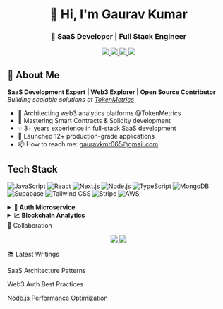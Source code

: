 <h1 align="center">👋 Hi, I'm Gaurav Kumar</h1>
<h3 align="center">🚀 SaaS Developer | Full Stack Engineer</h3>

<p align="center">
  <a href="https://www.linkedin.com/in/gaurav-k-5b3992155/">
    <img src="https://img.shields.io/badge/LinkedIn-0077B5?style=for-the-badge&logo=linkedin&logoColor=white"/>
  </a>
  <a href="https://x.com/gauravkumar065">
    <img src="https://img.shields.io/badge/Twitter-1DA1F2?style=for-the-badge&logo=twitter&logoColor=white"/>
  </a>
  <a href="https://github.com/gauravkumar065">
    <img src="https://img.shields.io/badge/Portfolio-181717?style=for-the-badge&logo=github&logoColor=white"/>
  </a>
  <a href="mailto:gauravkmr065@gmail.com">
    <img src="https://img.shields.io/badge/Gmail-D14836?style=for-the-badge&logo=gmail&logoColor=white"/>
  </a>
</p>


## 🚀 About Me

**SaaS Development Expert | Web3 Explorer | Open Source Contributor**  
*Building scalable solutions at [TokenMetrics](https://tokenmetrics.com/)*

+ 🔭 Architecting web3 analytics platforms @TokenMetrics
+ 🌱 Mastering Smart Contracts & Solidity development
+ 💡 3+ years experience in full-stack SaaS development
+ 🚀 Launched 12+ production-grade applications
+ 📫 How to reach me: gauravkmr065@gmail.com

## Tech Stack

![JavaScript](https://img.shields.io/badge/-JavaScript-F7DF1E?style=flat-square&logo=javascript&logoColor=black)
![React](https://img.shields.io/badge/-React-61DAFB?style=flat-square&logo=react&logoColor=black)
![Next.js](https://img.shields.io/badge/-Next.js-000000?style=flat-square&logo=next.js&logoColor=white)
![Node.js](https://img.shields.io/badge/-Node.js-339933?style=flat-square&logo=node.js&logoColor=white)
![TypeScript](https://img.shields.io/badge/-TypeScript-3178C6?style=flat-square&logo=typescript&logoColor=white)
![MongoDB](https://img.shields.io/badge/-MongoDB-47A248?style=flat-square&logo=mongodb&logoColor=white)
![Supabase](https://img.shields.io/badge/-Supabase-3ECF8E?style=flat-square&logo=supabase&logoColor=white)
![Tailwind CSS](https://img.shields.io/badge/-Tailwind%20CSS-38B2AC?style=flat-square&logo=tailwind-css&logoColor=white)
![Stripe](https://img.shields.io/badge/-Stripe-008CDD?style=flat-square&logo=stripe&logoColor=white)
![AWS](https://img.shields.io/badge/-AWS-232F3E?style=flat-square&logo=amazon-aws)

<details> <summary><b>🔐 Auth Microservice</b></summary>
Scalable authentication service handling 10k+ RPM
Tech: Node.js, JWT, Redis, AWS Cognito
Features: OAuth2.0, Rate Limiting, RBAC
Live Demo

</details><details> <summary><b>📈 Blockchain Analytics</b></summary>
Real-time crypto market analysis platform
Tech: React, Ethers.js, The Graph Protocol
Metrics: 1M+ monthly data points processed
GitHub Stars

</details>
🤝 Collaboration
<p align="center"> <a href="https://cal.com/gauravkmr"> <img src="https://img.shields.io/badge/Schedule_Meeting-000000?style=for-the-badge&logo=google-calendar&logoColor=white"/> </a> <a href="https://upwork.com/freelancers/~01abcdefghijk"> <img src="https://img.shields.io/badge/Upwork-6FDA44?style=for-the-badge&logo=upwork&logoColor=white"/> </a> </p>

📚 Latest Writings

SaaS Architecture Patterns

Web3 Auth Best Practices

Node.js Performance Optimization

